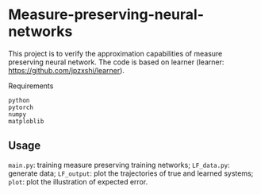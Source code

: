 # Measure-preserving-neural-networks
This project is to verify the approximation capabilities of measure preserving neural network. The code is based on learner (learner: https://github.com/jpzxshi/learner).

Requirements

    python
    pytorch
    numpy
    matploblib

## Usage

`main.py`: training measure preserving training networks;
`LF_data.py`: generate data;
`LF_output`: plot the trajectories of true and learned systems;
`plot`: plot the illustration of expected error.
